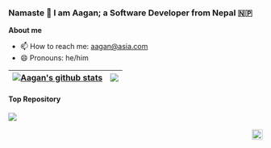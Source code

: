 ### Namaste 🙏 I am Aagan; a Software Developer from Nepal 🇳🇵
**About me**
- 📫 How to reach me: aagan@asia.com
- 😄 Pronouns: he/him
<!-- 
- 🔭 I’m currently working on ...
- 🌱 I’m currently learning ...
- 👯 I’m looking to collaborate on ...
- 🤔 I’m looking for help with ...
- 💬 Ask me about ...
- ⚡ Fun fact: ...
- 💼 FrontEnd Engineer at [Razorpay](http://razorpay.com/)
- 📈 Built GitHub-readme-stats, VerlyJS and more, **50m+** hits • **50K** stars on GitHub
- ❤️ I love writing TypeScript and building fun experiments on type-level
- 💬 Ask me about anything [here](https://github.com/anuraghazra/anuraghazra/issues)
<code><img height="20" alt="Javascript" src="https://raw.githubusercontent.com/github/explore/80688e429a7d4ef2fca1e82350fe8e3517d3494d/topics/javascript/javascript.png"></code>
<code><img height="20" alt="Typescript" src="https://raw.githubusercontent.com/github/explore/80688e429a7d4ef2fca1e82350fe8e3517d3494d/topics/typescript/typescript.png"></code>
<code><img height="20" alt="React" src="https://raw.githubusercontent.com/github/explore/80688e429a7d4ef2fca1e82350fe8e3517d3494d/topics/react/react.png"></code>
<code><img height="20" alt="GraphQL" src="https://raw.githubusercontent.com/github/explore/5c058a388828bb5fde0bcafd4bc867b5bb3f26f3/topics/graphql/graphql.png"></code>
<code><img height="20" alt="NodeJS" src="https://raw.githubusercontent.com/github/explore/80688e429a7d4ef2fca1e82350fe8e3517d3494d/topics/nodejs/nodejs.png"></code>    
-->

| <a href="https://github.com/AaganMaskey/github-readme-stats"><img align="center" src="https://github-readme-stats.vercel.app/api?username=AaganMaskey&show_icons=true&include_all_commits=true&theme=buefy&hide_border=true" alt="Aagan's github stats" /></a> | <a href="https://github.com/AaganMaskey/github-readme-stats"><img align="center" src="https://github-readme-stats.vercel.app/api/top-langs/?username=AaganMaskey&layout=compact&theme=buefy&hide_border=true" /></a> |
| ------------- | ------------- |

####  Top Repository
<a href="https://github.com/AaganMaskey/AaganMaskey">
  <img align="center" src="https://github-readme-stats.vercel.app/api/pin/?username=AaganMaskey&repo=AaganMaskey&theme=buefy"/>
</a>
<!-- 
<a href="https://github.com/AaganMaskey/Ultimate-Notes-Books-Resources-for-NCIT">
  <img align="center" src="https://github-readme-stats.vercel.app/api/pin/?username=aaganmaskey&repo=Ultimate-Notes-Books-Resources-for-NCIT&theme=buefy" />
</a>
-->
<br />
<br />
<a href="https://x.com/AaganMaskey">
  <img align="right" alt="Aagan Maskey | X.com" width="21px" src="https://about.twitter.com/content/dam/about-twitter/x/brand-toolkit/logo-black.png.twimg.1920.png" />
</a>
